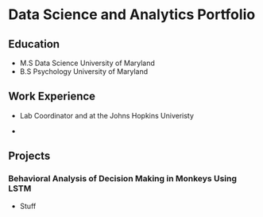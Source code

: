 # Data Science and Analytics Portfolio

## Education

* M.S Data Science University of Maryland
* B.S Psychology University of Maryland

## Work Experience
* Lab Coordinator and at the Johns Hopkins Univeristy
- 

## Projects

### Behavioral Analysis of Decision Making in Monkeys Using LSTM
- Stuff
